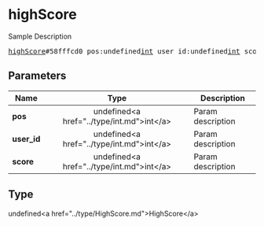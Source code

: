 # highScore

Sample Description

<pre>
<a href="../constructor/highScore.md">highScore</a>#58fffcd0 pos:undefined<a href="../type/int.md">int</a> user_id:undefined<a href="../type/int.md">int</a> score:undefined<a href="../type/int.md">int</a> = undefined<a href="../type/HighScore.md">HighScore</a>;
</pre>

## Parameters

| Name | Type | Description |
|------|:----:|-------------|
| **pos** | undefined&lt;a href=&#34;../type/int.md&#34;&gt;int&lt;/a&gt; | Param description |
| **user_id** | undefined&lt;a href=&#34;../type/int.md&#34;&gt;int&lt;/a&gt; | Param description |
| **score** | undefined&lt;a href=&#34;../type/int.md&#34;&gt;int&lt;/a&gt; | Param description |

## Type

undefined&lt;a href=&#34;../type/HighScore.md&#34;&gt;HighScore&lt;/a&gt;
